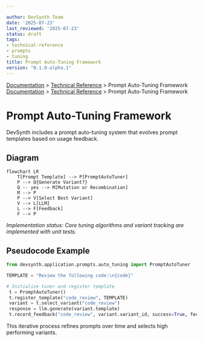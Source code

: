 ```yaml
---

author: DevSynth Team
date: '2025-07-23'
last_reviewed: '2025-07-23'
status: draft
tags:
- technical-reference
- prompts
- tuning
title: Prompt Auto-Tuning Framework
version: "0.1.0-alpha.1"
---
```

<div class="breadcrumbs">
<a href="../index.md">Documentation</a> &gt; <a href="index.md">Technical Reference</a> &gt; Prompt Auto-Tuning Framework
</div>

<div class="breadcrumbs">
<a href="../index.md">Documentation</a> &gt; <a href="index.md">Technical Reference</a> &gt; Prompt Auto-Tuning Framework
</div>

# Prompt Auto-Tuning Framework

DevSynth includes a prompt auto-tuning system that evolves prompt templates based on usage feedback.

## Diagram

```mermaid
flowchart LR
    T[Prompt Template] --> P[PromptAutoTuner]
    P --> Q{Generate Variant?}
    Q -- yes --> M[Mutation or Recombination]
    M --> P
    P --> V[Select Best Variant]
    V --> L[LLM]
    L --> F[Feedback]
    F --> P
```

*Implementation status: Core tuning algorithms and variant tracking are implemented with unit tests.*

## Pseudocode Example

```python
from devsynth.application.prompts.auto_tuning import PromptAutoTuner

TEMPLATE = "Review the following code:\n{code}"

# Initialize tuner and register template
 t = PromptAutoTuner()
 t.register_template("code_review", TEMPLATE)
 variant = t.select_variant("code_review")
 response = llm.generate(variant.template)
 t.record_feedback("code_review", variant.variant_id, success=True, feedback_score=0.9)
```

This iterative process refines prompts over time and selects high performing variants.
